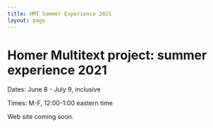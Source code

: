 ```yaml
---
title: HMT Summer Experience 2021
layout: page
---
```



# Homer Multitext project: summer experience 2021

Dates: June 8 - July 9, inclusive

Times: M-F, 12:00-1:00 eastern time

Web site coming soon.